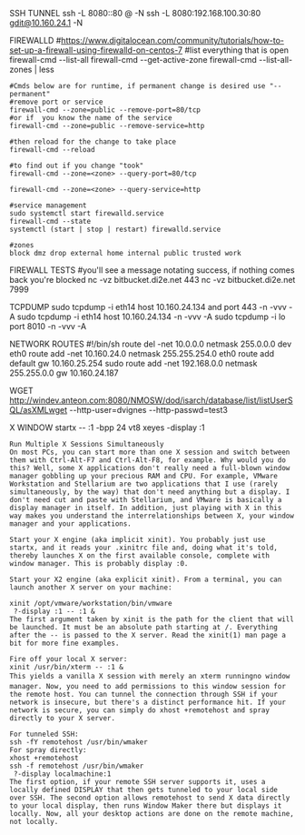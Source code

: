 SSH TUNNEL
	ssh -L 8080:<server-ip-address>:80 <username>@<remote-addr> -N
	ssh -L 8080:192.168.100.30:80 gdit@10.160.24.1 -N

FIREWALLD
	#https://www.digitalocean.com/community/tutorials/how-to-set-up-a-firewall-using-firewalld-on-centos-7
	#list everything that is open
	firewall-cmd --list-all
	firewall-cmd --get-active-zone
	firewall-cmd --list-all-zones | less

	#Cmds below are for runtime, if permanent change is desired use "--permanent"
	#remove port or service
	firewall-cmd --zone=public --remove-port=80/tcp
	#or if  you know the name of the service
	firewall-cmd --zone=public --remove-service=http

	#then reload for the change to take place
 	firewall-cmd --reload

	#to find out if you change "took"
	firewall-cmd --zone=<zone> --query-port=80/tcp

	firewall-cmd --zone=<zone> --query-service=http

    #service management
	sudo systemctl start firewalld.service
	firewall-cmd --state
	systemctl (start | stop | restart) firewalld.service

	#zones
	block dmz drop external home internal public trusted work

FIREWALL TESTS
 #you'll see a message notating success, if nothing comes back you're blocked
 nc -vz bitbucket.di2e.net 443
 nc -vz bitbucket.di2e.net 7999

TCPDUMP
	sudo tcpdump -i eth14 host 10.160.24.134 and port 443 -n -vvv -A
	sudo tcpdump -i eth14 host 10.160.24.134 -n -vvv -A
	sudo tcpdump -i lo port 8010 -n -vvv -A

NETWORK ROUTES
	#!/bin/sh
	route del -net 10.0.0.0 netmask 255.0.0.0 dev eth0
	route add -net 10.160.24.0 netmask 255.255.254.0 eth0
	route add default gw 10.160.25.254
	sudo route add -net 192.168.0.0 netmask 255.255.0.0 gw 10.160.24.187

WGET
	http://windev.anteon.com:8080/NMOSW/dod/isarch/database/list/listUserSQL/asXMLwget --http-user=dvignes --http-passwd=test3 

X WINDOW
	startx -- :1 -bpp 24 vt8
	xeyes -display :1

	Run Multiple X Sessions Simultaneously
	On most PCs, you can start more than one X session and switch between them with Ctrl-Alt-F7 and Ctrl-Alt-F8, for example. Why would you do this? Well, some X applications don't really need a full-blown window manager gobbling up your precious RAM and CPU. For example, VMware Workstation and Stellarium are two applications that I use (rarely simultaneously, by the way) that don't need anything but a display. I don't need cut and paste with Stellarium, and VMware is basically a display manager in itself. In addition, just playing with X in this way makes you understand the interrelationships between X, your window manager and your applications. 

	Start your X engine (aka implicit xinit). You probably just use startx, and it reads your .xinitrc file and, doing what it's told, thereby launches X on the first available console, complete with window manager. This is probably display :0. 

	Start your X2 engine (aka explicit xinit). From a terminal, you can launch another X server on your machine:

	xinit /opt/vmware/workstation/bin/vmware
	 ?-display :1 -- :1 &
	The first argument taken by xinit is the path for the client that will be launched. It must be an absolute path starting at /. Everything after the -- is passed to the X server. Read the xinit(1) man page a bit for more fine examples. 

	Fire off your local X server:
	xinit /usr/bin/xterm -- :1 &
	This yields a vanilla X session with merely an xterm runningno window manager. Now, you need to add permissions to this window session for the remote host. You can tunnel the connection through SSH if your network is insecure, but there's a distinct performance hit. If your network is secure, you can simply do xhost +remotehost and spray directly to your X server. 

	For tunneled SSH: 
	ssh -fY remotehost /usr/bin/wmaker
	For spray directly:
	xhost +remotehost
	ssh -f remotehost /usr/bin/wmaker
	 ?-display localmachine:1
	The first option, if your remote SSH server supports it, uses a locally defined DISPLAY that then gets tunneled to your local side over SSH. The second option allows remotehost to send X data directly to your local display, then runs Window Maker there but displays it locally. Now, all your desktop actions are done on the remote machine, not locally. 
